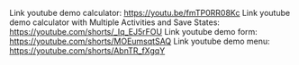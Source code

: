 Link youtube demo calculator: https://youtu.be/fmTP0RR08Kc
Link youtube demo calculator with Multiple Activities and Save States: https://youtube.com/shorts/_Iq_EJ5rFOU
Link youtube demo form: https://youtube.com/shorts/MOEumsqtSAQ
Link youtube demo menu: https://youtube.com/shorts/AbnTR_fXgqY
